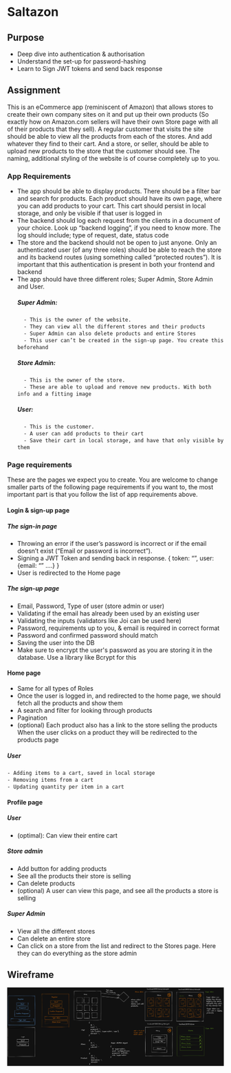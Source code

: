 # Saltazon

## Purpose
- Deep dive into authentication & authorisation
- Understand the set-up for password-hashing
- Learn to Sign JWT tokens and send back response

## Assignment
This is an eCommerce app (reminiscent of Amazon) that allows stores to create their own company sites on it and put up their own products (So exactly how on Amazon.com sellers will have their own Store page with all of their products that they sell). A regular customer that visits the site should be able to view all the products from each of the stores. And add whatever they find to their cart. And a store, or seller, should be able to upload new products to the store that the customer should see. The naming, additional styling of the website is of course completely up to you.

### App Requirements
- The app should be able to display products. There should be a filter bar and search for products. Each product should have its own page, where you can add products to your cart. This cart should persist in local storage, and only be visible if that user is logged in
- The backend should log each request from the clients in a document of your choice. Look up “backend logging”, if you need to know more. The log should include; type of request, date, status code
- The store and the backend should not be open to just anyone. Only an authenticated user (of any three roles) should be able to reach the store and its backend routes (using something called “protected routes”). It is important that this authentication is present in both your frontend and backend
- The app should have three different roles; Super Admin, Store Admin and User. 
    ##### Super Admin: 
        - This is the owner of the website. 
        - They can view all the different stores and their products
        - Super Admin can also delete products and entire Stores
        - This user can’t be created in the sign-up page. You create this beforehand
    ##### Store Admin: 
        - This is the owner of the store. 
        - These are able to upload and remove new products. With both info and a fitting image
    ##### User: 
        - This is the customer. 
        - A user can add products to their cart
        - Save their cart in local storage, and have that only visible by them 

### Page requirements
These are the pages we expect you to create. You are welcome to change smaller parts of the following page requirements if you want to, the most important part is that you follow the list of app requirements above.

#### Login & sign-up page 
##### The sign-in page
- Throwing an error if the user’s password is incorrect or if the email doesn’t exist (“Email or password is incorrect”).
- Signing a JWT Token and sending back in response.
{ token: “”, user: {email: “” ….} }
- User is redirected to the Home page
##### The sign-up page 
- Email, Password, Type of user (store admin or user)
- Validating if the email has already been used by an existing user
- Validating the inputs (validators like Joi can be used here)
- Password, requirements up to you,  & email is required in correct format
- Password and confirmed password should match
- Saving the user into the DB
- Make sure to encrypt the user's password as you are storing it in the database. Use a library like Bcrypt for this

#### Home page
- Same for all types of Roles
- Once the user is logged in, and redirected to the home page, we should fetch all the products and show them
- A search and filter for looking through products 
- Pagination 
- (optional) Each product also has a link to the store selling the products
When the user clicks on a product they will be redirected to the products page
##### User
    - Adding items to a cart, saved in local storage
    - Removing items from a cart
    - Updating quantity per item in a cart 

#### Profile page
##### User
- (optimal): Can view their entire cart
##### Store admin
- Add button for adding products
- See all the products their store is selling
- Can delete products
- (optional) A user can view this page, and see all the products a store is selling
##### Super Admin
- View all the different stores
- Can delete an entire store
- Can click on a store from the list and redirect to the Stores page. Here they can do everything as the store admin 

## Wireframe
![wireframe][def]

[def]: wireframe.png